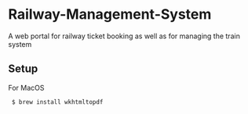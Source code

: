 # Railway-Management-System
A web portal for railway ticket booking as well as for managing the train system

## Setup
For MacOS
```bash
 $ brew install wkhtmltopdf
```
